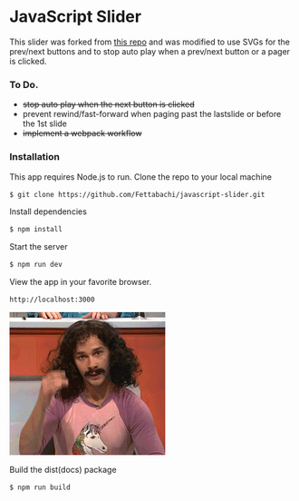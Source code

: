 # JavaScript Slider

This slider was forked from [this repo](https://github.com/codebubb/javascript-slider) and was modified to use SVGs for the prev/next buttons and to stop auto play when a prev/next button or a pager is clicked.

### To Do.

  - ~~stop auto play when the next button is clicked~~
  - prevent rewind/fast-forward when paging past the lastslide or before the 1st slide
  - ~~implement a webpack workflow~~
  
### Installation
This app requires Node.js to run.
Clone the repo to your local machine
```sh
$ git clone https://github.com/Fettabachi/javascript-slider.git
```
Install dependencies
```sh
$ npm install
```
Start the server
```sh
$ npm run dev
```
View the app in your favorite browser.
```sh
http://localhost:3000
```
![](magic-giphy.gif)

Build the dist(docs) package
```sh
$ npm run build
```
